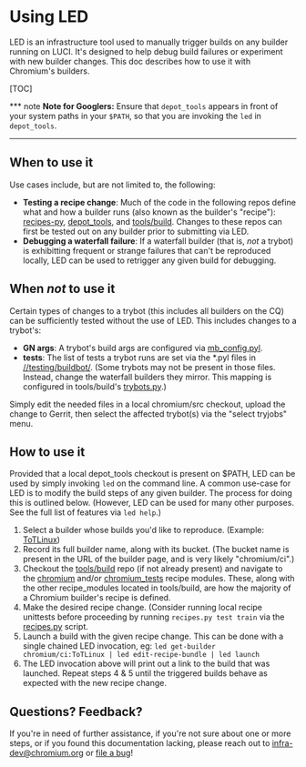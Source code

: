 # Using LED

LED is an infrastructure tool used to manually trigger builds on any builder
running on LUCI. It's designed to help debug build failures or experiment with
new builder changes. This doc describes how to use it with Chromium's builders.

[TOC]

*** note
**Note for Googlers:** Ensure that `depot_tools` appears in front of your system paths
in your `$PATH`, so that you are invoking the `led` in `depot_tools`.
***

## When to use it

Use cases include, but are not limited to, the following:
* **Testing a recipe change**: Much of the code in the following repos
define what and how a builder runs (also known as the builder's "recipe"):
[recipes-py][1], [depot_tools][2], and [tools/build][3]. Changes to these
repos can first be tested out on any builder prior to submitting via LED.
* **Debugging a waterfall failure**: If a waterfall builder (that is, *not* a
trybot) is exhibitting frequent or strange failures that can't be reproduced
locally, LED can be used to retrigger any given build for debugging.

## When *not* to use it

Certain types of changes to a trybot (this includes all builders on the CQ)
can be sufficiently tested without the use of LED. This includes changes to a
trybot's:
* **GN args**: A trybot's build args are configured via
[mb_config.pyl][4].
* **tests**: The list of tests a trybot runs are set via the \*.pyl files in
[//testing/buildbot/][5]. (Some trybots may not be present in
those files. Instead, change the waterfall builders they mirror. This mapping is
configured in tools/build's [trybots.py][6].)

Simply edit the needed files in a local chromium/src checkout, upload the change
to Gerrit, then select the affected trybot(s) via the "select tryjobs" menu.

## How to use it

Provided that a local depot_tools checkout is present on $PATH, LED can be
used by simply invoking `led` on the command line. A common use-case for LED is
to modify the build steps of any given builder. The process for doing this is
outlined below. (However, LED can be used for many other purposes. See the full
list of features via `led help`.)

1. Select a builder whose builds you'd like to reproduce. (Example:
[ToTLinux][7])
2. Record its full builder name, along with its bucket. (The bucket name is
present in the URL of the builder page, and is very likely "chromium/ci".)
3. Checkout the [tools/build][3] repo (if not already present) and navigate to
the [chromium][8] and/or [chromium_tests][9] recipe modules. These, along with
the other recipe_modules located in tools/build, are how the majority of a
Chromium builder's recipe is defined.
4. Make the desired recipe change. (Consider running local recipe unittests
before proceeding by running `recipes.py test train` via the [recipes.py][10]
script.
5. Launch a build with the given recipe change. This can be done with a single
chained LED invocation, eg:
`led get-builder chromium/ci:ToTLinux | led edit-recipe-bundle | led launch`
6. The LED invocation above will print out a link to the build that was
launched. Repeat steps 4 & 5 until the triggered builds behave as expected
with the new recipe change.

## Questions? Feedback?

If you're in need of further assistance, if you're not sure about
one or more steps, or if you found this documentation lacking, please
reach out to infra-dev@chromium.org or [file a bug][11]!

[1]: https://chromium.googlesource.com/infra/luci/recipes-py/
[2]: https://chromium.googlesource.com/chromium/tools/depot_tools/
[3]: https://chromium.googlesource.com/chromium/tools/build/
[4]: /tools/mb/mb_config.pyl
[5]: /testing/buildbot/
[6]: https://chromium.googlesource.com/chromium/tools/build/+/HEAD/recipes/recipe_modules/chromium_tests/trybots.py
[7]: https://ci.chromium.org/p/chromium/builders/ci/ToTLinux
[8]: https://chromium.googlesource.com/chromium/tools/build/+/HEAD/recipes/recipe_modules/chromium/api.py
[9]: https://chromium.googlesource.com/chromium/tools/build/+/HEAD/recipes/recipe_modules/chromium_tests/api.py
[10]: https://chromium.googlesource.com/chromium/tools/build/+/HEAD/recipes/recipes.py
[11]: https://g.co/bugatrooper
